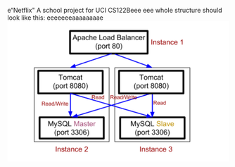 e“Netflix"
A school project for UCI CS122Beee
eee
whole structure should look like this:
eeeeeeeaaaaaaaae
![image](https://github.com/cxk123/-Netflix-CS122B/blob/master/images/struture.PNG)
